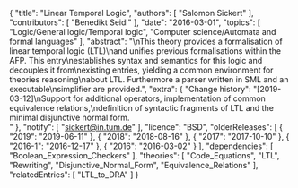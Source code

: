 {
    "title": "Linear Temporal Logic",
    "authors": [
        "Salomon Sickert"
    ],
    "contributors": [
        "Benedikt Seidl"
    ],
    "date": "2016-03-01",
    "topics": [
        "Logic/General logic/Temporal logic",
        "Computer science/Automata and formal languages"
    ],
    "abstract": "\nThis theory provides a formalisation of linear temporal logic (LTL)\nand unifies previous formalisations within the AFP. This entry\nestablishes syntax and semantics for this logic and decouples it from\nexisting entries, yielding a common environment for theories reasoning\nabout LTL. Furthermore a parser written in SML and an executable\nsimplifier are provided.",
    "extra": {
        "Change history": "[2019-03-12]\nSupport for additional operators, implementation of common equivalence relations,\ndefinition of syntactic fragments of LTL and the minimal disjunctive normal form. <br>"
    },
    "notify": [
        "sickert@in.tum.de"
    ],
    "licence": "BSD",
    "olderReleases": [
        {
            "2019": "2019-06-11"
        },
        {
            "2018": "2018-08-16"
        },
        {
            "2017": "2017-10-10"
        },
        {
            "2016-1": "2016-12-17"
        },
        {
            "2016": "2016-03-02"
        }
    ],
    "dependencies": [
        "Boolean_Expression_Checkers"
    ],
    "theories": [
        "Code_Equations",
        "LTL",
        "Rewriting",
        "Disjunctive_Normal_Form",
        "Equivalence_Relations"
    ],
    "relatedEntries": [
        "LTL_to_DRA"
    ]
}